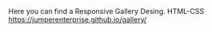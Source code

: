 Here you can find a Responsive Gallery Desing.
HTML-CSS
https://jumperenterprise.github.io/gallery/
